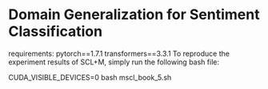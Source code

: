 # Domain Generalization for Sentiment Classification

requirements:
pytorch==1.7.1
transformers==3.3.1
To reproduce the experiment results of SCL+M, simply run the following bash file:

CUDA_VISIBLE_DEVICES=0 bash mscl_book_5.sh

